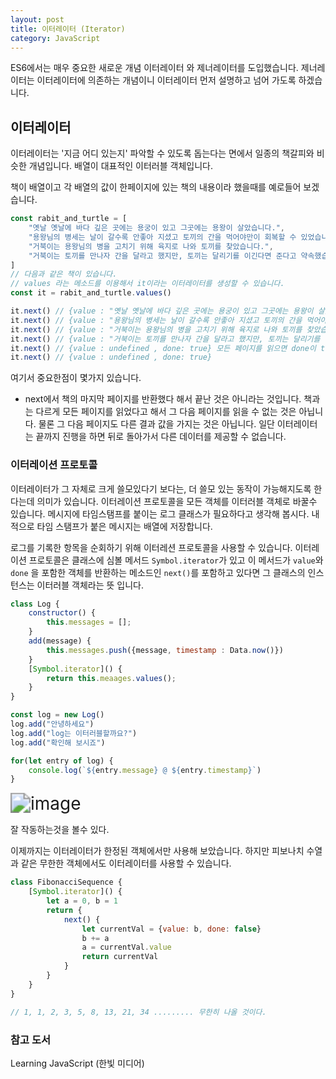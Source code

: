```yaml
---
layout: post
title: 이터레이터 (Iterator)
category: JavaScript
---
```


ES6에서는 매우 중요한 새로운 개념 이터레이터 와 제너레이터를 도입했습니다. 제너레이터는 이터레이터에 의존하는 개념이니 이터레이터 먼저 설명하고 넘어 가도록 하겠습니다.

## 이터레이터

이터레이터는 '지금 어디 있는지' 파악할 수 있도록 돕는다는 면에서 일종의 책갈피와 비슷한 개념입니다. 배열이 대표적인 이터러블 객체입니다. 

책이 배열이고 각 배열의 값이 한페이지에 있는 책의 내용이라 했을때를 예로들어 보겠습니다.

```javascript
const rabit_and_turtle = [
    "옛날 옛날에 바다 깊은 곳에는 용궁이 있고 그곳에는 용왕이 살았습니다.",
    "용왕님의 병세는 날이 갈수록 안좋아 지셨고 토끼의 간을 먹어야만이 회복할 수 있었습니다.",
    "거북이는 용왕님의 병을 고치기 위해 육지로 나와 토끼를 찾았습니다.",
    "거북이는 토끼를 만나자 간을 달라고 했지만, 토끼는 달리기를 이긴다면 준다고 약속했습니다.",
]
// 다음과 같은 책이 있습니다.
// values 라는 메소드를 이용해서 it이라는 이터레이터를 생성할 수 있습니다.
const it = rabit_and_turtle.values()

it.next() // {value : "옛날 옛날에 바다 깊은 곳에는 용궁이 있고 그곳에는 용왕이 살았습니다.", done: false}
it.next() // {value : "용왕님의 병세는 날이 갈수록 안좋아 지셨고 토끼의 간을 먹어야만이 회복할 수 있었습니다.", done: false}
it.next() // {value : "거북이는 용왕님의 병을 고치기 위해 육지로 나와 토끼를 찾았습니다.",, done: false}
it.next() // {value : "거북이는 토끼를 만나자 간을 달라고 했지만, 토끼는 달리기를 이긴다면 준다고 약속했습니다.", done: false}
it.next() // {value : undefined , done: true} 모든 페이지를 읽으면 done이 true로 바뀝니다.
it.next() // {value : undefined , done: true} 
```

여기서 중요한점이 몇가지 있습니다.

- next에서 책의 마지막 페이지를 반환했다 해서 끝난 것은 아니라는 것입니다. 책과는 다르게 모든 페이지를 읽었다고 해서 그 다음 페이지를 읽을 수 없는 것은 아닙니다. 물론 그 다음 페이지도 다른 결과 값을 가지는 것은 아닙니다. 일단 이터레이터는 끝까지 진행을 하면 뒤로 돌아가서 다른 데이터를 제공할 수 없습니다.

### 이터레이션 프로토콜

이터레이터가 그 자체로 크게 쓸모있다기 보다는, 더 쓸모 있는 동작이 가능해지도록 한다는데 의미가 있습니다. 이터레이션 프로토콜을 모든 객체를 이터러블 객체로 바꿀수 있습니다. 메시지에 타임스탬프를 붙이는 로그 클래스가 필요하다고 생각해 봅시다. 내적으로 타임 스탬프가 붙은 메시지는 배열에 저장합니다. 

로그를 기록한 항목을 순회하기 위해 이터레션 프로토콜을 사용할 수 있습니다. 이터레이션 프로토콜은 클래스에 심볼 메서드 `Symbol.iterator`가 있고 이 메서드가  `value`와 `done` 을 포함한 객체를 반환하는 메소드인 `next()`를 포함하고 있다면 그 클래스의 인스턴스는 이터러블 객체라는 뜻 입니다.

```javascript
class Log {
    constructor() {
        this.messages = [];
    }
    add(message) {
        this.messages.push({message, timestamp : Data.now()})
    }
    [Symbol.iterator]() {
        return this.meaages.values();
    }
}

const log = new Log()
log.add("안녕하세요")
log.add("log는 이터러블할까요?")
log.add("확인해 보시죠")

for(let entry of log) {
    console.log(`${entry.message} @ ${entry.timestamp}`)
}
```

<img src="https://user-images.githubusercontent.com/60080270/116868600-05374e00-ac4a-11eb-93c3-ee1a87aa1d00.png" alt="image" style="zoom:200%;" />

잘 작동하는것을 볼수 있다.

이제까지는 이터레이터가 한정된 객체에서만 사용해 보았습니다. 하지만 피보나치 수열과 같은 무한한 객체에서도 이터레이터를 사용할 수 있습니다.

```javascript
class FibonacciSequence {
    [Symbol.iterator]() {
        let a = 0, b = 1
        return {
            next() {
                let currentVal = {value: b, done: false}
                b += a
                a = currentVal.value
                return currentVal
            }
        }
    }
}

// 1, 1, 2, 3, 5, 8, 13, 21, 34 ......... 무한히 나올 것이다.
```

### 참고 도서

Learning JavaScript (한빛 미디어)